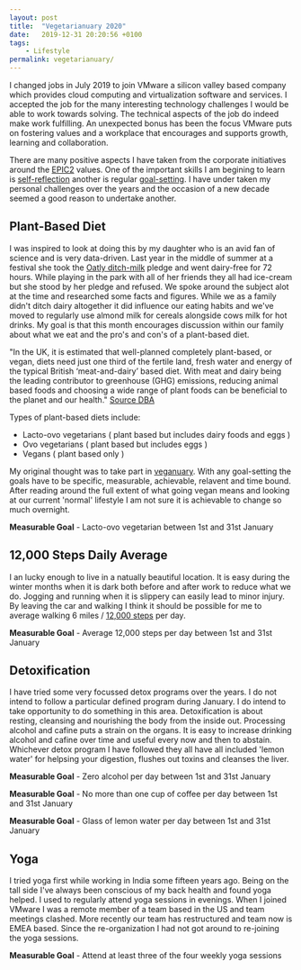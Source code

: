 ```yaml
---
layout: post
title:  "Vegetarianuary 2020"
date:   2019-12-31 20:20:56 +0100
tags:
    - Lifestyle
permalink: vegetarianuary/
---
```


I changed jobs in July 2019 to join VMware a silicon valley based company which provides cloud computing and virtualization software and services. I accepted the job for the many interesting technology challenges I would be able to work towards solving. The technical aspects of the job do indeed make work fulfilling. An unexpected bonus has been the focus VMware puts on fostering values and a workplace that encourages and supports growth, learning and collaboration.

There are many positive aspects I have taken from the corporate initiatives around the [EPIC2](https://blogs.vmware.com/cfo/epic2-vmware-values/) values. One of the important skills I am begining to learn is [self-reflection](https://en.wikipedia.org/wiki/Self-reflection) another is regular [goal-setting](https://en.wikipedia.org/wiki/Goal_setting). I have under taken my personal challenges over the years and the occasion of a new decade seemed a good reason to undertake another.

## Plant-Based Diet

I was inspired to look at doing this by my daughter who is an avid fan of science and is very data-driven. Last year in the middle of summer at a festival she took the [Oatly ditch-milk](https://www.oatly.com/uk/ditch-milk) pledge and went dairy-free for 72 hours. While playing in the park with all of her friends they all had ice-cream but she stood by her pledge and refused. We spoke around the subject alot at the time and researched some facts and figures. While we as a family didn't ditch dairy altogether it did influence our eating habits and we've moved to regularly use almond milk for cereals alongside cows milk for hot drinks. My goal is that this month encourages discussion within our family about what we eat and the pro's and con's of a plant-based diet.

"In the UK, it is estimated that well-planned completely plant-based, or vegan, diets need just one third of the fertile land, fresh water and energy of the typical British ‘meat-and-dairy’ based diet. With meat and dairy being the leading contributor to greenhouse (GHG) emissions, reducing animal based foods and choosing a wide range of plant foods can be beneficial to the planet and our health." [Source DBA](https://www.bda.uk.com/foodfacts/plant-based_diet)

Types of plant-based diets include:

* Lacto-ovo vegetarians ( plant based but includes dairy foods and eggs )
* Ovo vegetarians ( plant based but includes eggs )
* Vegans ( plant based only )

My original thought was to take part in [veganuary](https://uk.veganuary.com/). With any goal-setting the goals have to be specific, measurable, achievable, relavent and time bound. After reading around the full extent of what going vegan means and looking at our current 'normal' lifestyle I am not sure it is achievable to change so much overnight.

**Measurable Goal** - Lacto-ovo vegetarian between 1st and 31st January

## 12,000 Steps Daily Average

I an lucky enough to live in a natually beautiful location. It is easy during the winter months when it is dark both before and after work to reduce what we do. Jogging and running when it is slippery can easily lead to minor injury. By leaving the car and walking I think it should be possible for me to average walking 6 miles / [12,000 steps](https://www.verywellfit.com/how-many-walking-steps-are-in-a-mile-3435916) per day.

**Measurable Goal** - Average 12,000 steps per day between 1st and 31st January

## Detoxification

I have tried some very focussed detox programs over the years. I do not intend to follow a particular defined program during January. I do intend to take opportunity to do something in this area. Detoxification is about resting, cleansing and nourishing the body from the inside out. Processing alcohol and cafine puts a strain on the organs. It is easy to increase drinking alcohol and cafine over time and useful every now and then to abstain. Whichever detox program I have followed they all have all included 'lemon water' for helpsing your digestion, flushes out toxins and cleanses the liver. 

**Measurable Goal** - Zero alcohol per day between 1st and 31st January

**Measurable Goal** - No more than one cup of coffee per day between 1st and 31st January

**Measurable Goal** - Glass of lemon water per day between 1st and 31st January

## Yoga

I tried yoga first while working in India some fifteen years ago. Being on the tall side I've always been conscious of my back health and found yoga helped. I used to regularly attend yoga sessions in evenings. When I joined VMware I was a remote member of a team based in the US and team meetings clashed.  More recently our team has restructured and team now is EMEA based. Since the re-organization I had not got around to re-joining the yoga sessions. 

**Measurable Goal** - Attend at least three of the four weekly yoga sessions
